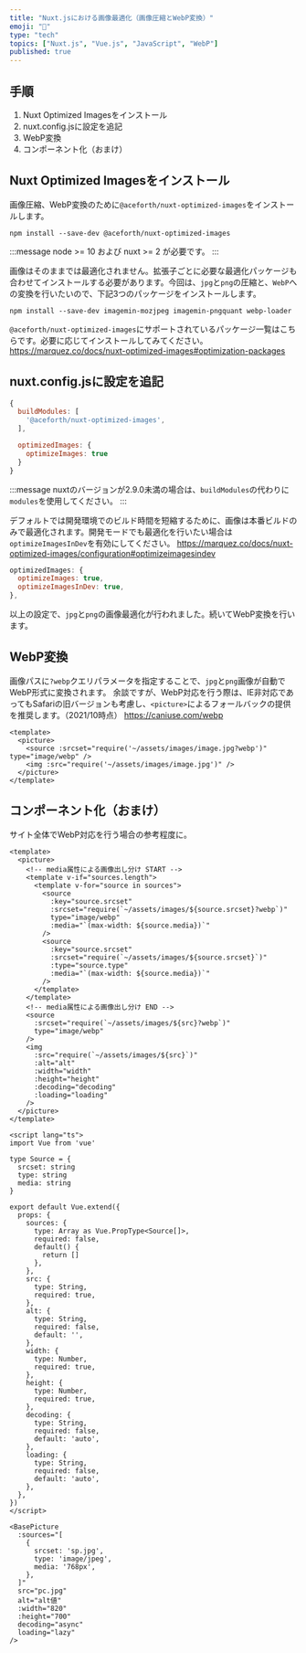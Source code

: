 ```yaml
---
title: "Nuxt.jsにおける画像最適化（画像圧縮とWebP変換）"
emoji: "🎨"
type: "tech"
topics: ["Nuxt.js", "Vue.js", "JavaScript", "WebP"]
published: true
---
```

## 手順

1. Nuxt Optimized Imagesをインストール
2. nuxt.config.jsに設定を追記
3. WebP変換
4. コンポーネント化（おまけ）

## Nuxt Optimized Imagesをインストール

画像圧縮、WebP変換のために`@aceforth/nuxt-optimized-images`をインストールします。

```
npm install --save-dev @aceforth/nuxt-optimized-images
```

:::message
node >= 10 および nuxt >= 2 が必要です。
:::

画像はそのままでは最適化されません。拡張子ごとに必要な最適化パッケージも合わせてインストールする必要があります。今回は、`jpg`と`png`の圧縮と、`WebP`への変換を行いたいので、下記3つのパッケージをインストールします。

```
npm install --save-dev imagemin-mozjpeg imagemin-pngquant webp-loader
```

`@aceforth/nuxt-optimized-images`にサポートされているパッケージ一覧はこちらです。必要に応じてインストールしてみてください。
https://marquez.co/docs/nuxt-optimized-images#optimization-packages

## nuxt.config.jsに設定を追記

```js:nuxt.config.js
{
  buildModules: [
    '@aceforth/nuxt-optimized-images',
  ],

  optimizedImages: {
    optimizeImages: true
  }
}
```

:::message
nuxtのバージョンが2.9.0未満の場合は、`buildModules`の代わりに`modules`を使用してください。
:::

デフォルトでは開発環境でのビルド時間を短縮するために、画像は本番ビルドのみで最適化されます。開発モードでも最適化を行いたい場合は`optimizeImagesInDev`を有効にしてください。
https://marquez.co/docs/nuxt-optimized-images/configuration#optimizeimagesindev

```js:nuxt.config.js
optimizedImages: {
  optimizeImages: true,
  optimizeImagesInDev: true,
},
```

以上の設定で、`jpg`と`png`の画像最適化が行われました。続いてWebP変換を行います。

## WebP変換

画像パスに`?webp`クエリパラメータを指定することで、`jpg`と`png`画像が自動でWebP形式に変換されます。
余談ですが、WebP対応を行う際は、IE非対応であってもSafariの旧バージョンも考慮し、`<picture>`によるフォールバックの提供を推奨します。（2021/10時点）
https://caniuse.com/webp

```vue
<template>
  <picture>
    <source :srcset="require('~/assets/images/image.jpg?webp')" type="image/webp" />
    <img :src="require('~/assets/images/image.jpg')" />
  </picture>
</template>
```

## コンポーネント化（おまけ）

サイト全体でWebP対応を行う場合の参考程度に。

```vue:BasePicture.vue
<template>
  <picture>
    <!-- media属性による画像出し分け START -->
    <template v-if="sources.length">
      <template v-for="source in sources">
        <source
          :key="source.srcset"
          :srcset="require(`~/assets/images/${source.srcset}?webp`)"
          type="image/webp"
          :media="`(max-width: ${source.media})`"
        />
        <source
          :key="source.srcset"
          :srcset="require(`~/assets/images/${source.srcset}`)"
          :type="source.type"
          :media="`(max-width: ${source.media})`"
        />
      </template>
    </template>
    <!-- media属性による画像出し分け END -->
    <source
      :srcset="require(`~/assets/images/${src}?webp`)"
      type="image/webp"
    />
    <img
      :src="require(`~/assets/images/${src}`)"
      :alt="alt"
      :width="width"
      :height="height"
      :decoding="decoding"
      :loading="loading"
    />
  </picture>
</template>

<script lang="ts">
import Vue from 'vue'

type Source = {
  srcset: string
  type: string
  media: string
}

export default Vue.extend({
  props: {
    sources: {
      type: Array as Vue.PropType<Source[]>,
      required: false,
      default() {
        return []
      },
    },
    src: {
      type: String,
      required: true,
    },
    alt: {
      type: String,
      required: false,
      default: '',
    },
    width: {
      type: Number,
      required: true,
    },
    height: {
      type: Number,
      required: true,
    },
    decoding: {
      type: String,
      required: false,
      default: 'auto',
    },
    loading: {
      type: String,
      required: false,
      default: 'auto',
    },
  },
})
</script>
```

```vue:Parent.vue
<BasePicture
  :sources="[
    {
      srcset: 'sp.jpg',
      type: 'image/jpeg',
      media: '768px',
    },
  ]"
  src="pc.jpg"
  alt="alt値"
  :width="820"
  :height="700"
  decoding="async"
  loading="lazy"
/>
```
